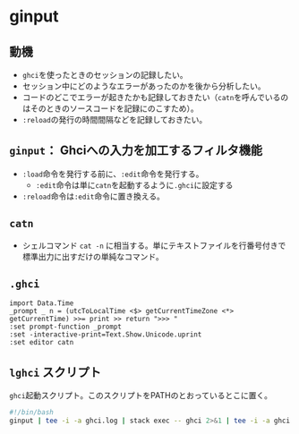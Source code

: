 # ginput

## 動機

- `ghci`を使ったときのセッションの記録したい。
- セッション中にどのようなエラーがあったのかを後から分析したい。
- コードのどこでエラーが起きたかも記録しておきたい（`catn`を呼んでいるのはそのときのソースコードを記録にのこすため）。
- `:reload`の発行の時間間隔などを記録しておきたい。

## `ginput`： Ghciへの入力を加工するフィルタ機能

- `:load`命令を発行する前に、`:edit`命令を発行する。
    - `:edit`命令は単に`catn`を起動するように`.ghci`に設定する
- `:reload`命令は`:edit`命令に置き換える。

## `catn`

- シェルコマンド `cat -n` に相当する。単にテキストファイルを行番号付きで標準出力に出すだけの単純なコマンド。

## `.ghci`

```
import Data.Time
_prompt _ n = (utcToLocalTime <$> getCurrentTimeZone <*> getCurrentTime) >>= print >> return ">>> "
:set prompt-function _prompt
:set -interactive-print=Text.Show.Unicode.uprint
:set editor catn
```

## `lghci` スクリプト

`ghci`起動スクリプト。このスクリプトをPATHのとおっているとこに置く。

```bash
#!/bin/bash
ginput | tee -i -a ghci.log | stack exec -- ghci 2>&1 | tee -i -a ghci.log
```

